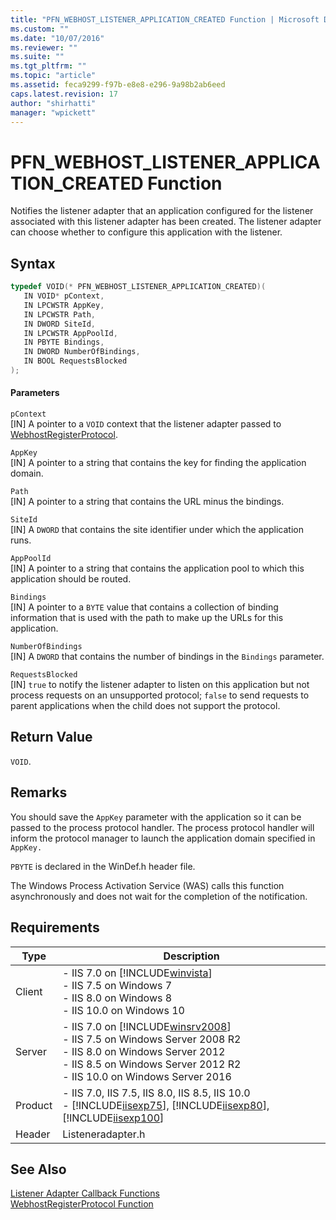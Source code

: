 ```yaml
---
title: "PFN_WEBHOST_LISTENER_APPLICATION_CREATED Function | Microsoft Docs"
ms.custom: ""
ms.date: "10/07/2016"
ms.reviewer: ""
ms.suite: ""
ms.tgt_pltfrm: ""
ms.topic: "article"
ms.assetid: feca9299-f97b-e8e8-e296-9a98b2ab6eed
caps.latest.revision: 17
author: "shirhatti"
manager: "wpickett"
---
```

# PFN_WEBHOST_LISTENER_APPLICATION_CREATED Function
Notifies the listener adapter that an application configured for the listener associated with this listener adapter has been created. The listener adapter can choose whether to configure this application with the listener.  
  
## Syntax  
  
```cpp  
typedef VOID(* PFN_WEBHOST_LISTENER_APPLICATION_CREATED)(  
   IN VOID* pContext,  
   IN LPCWSTR AppKey,  
   IN LPCWSTR Path,  
   IN DWORD SiteId,  
   IN LPCWSTR AppPoolId,  
   IN PBYTE Bindings,  
   IN DWORD NumberOfBindings,  
   IN BOOL RequestsBlocked  
);  
```  
  
#### Parameters  
 `pContext`  
 [IN] A pointer to a `VOID` context that the listener adapter passed to [WebhostRegisterProtocol](../../web-development-reference\native-code-api-reference/webhostregisterprotocol-function.md).  
  
 `AppKey`  
 [IN] A pointer to a string that contains the key for finding the application domain.  
  
 `Path`  
 [IN] A pointer to a string that contains the URL minus the bindings.  
  
 `SiteId`  
 [IN] A `DWORD` that contains the site identifier under which the application runs.  
  
 `AppPoolId`  
 [IN] A pointer to a string that contains the application pool to which this application should be routed.  
  
 `Bindings`  
 [IN] A pointer to a `BYTE` value that contains a collection of binding information that is used with the path to make up the URLs for this application.  
  
 `NumberOfBindings`  
 [IN] A `DWORD` that contains the number of bindings in the `Bindings` parameter.  
  
 `RequestsBlocked`  
 [IN] `true` to notify the listener adapter to listen on this application but not process requests on an unsupported protocol; `false` to send requests to parent applications when the child does not support the protocol.  
  
## Return Value  
 `VOID`.  
  
## Remarks  
 You should save the `AppKey` parameter with the application so it can be passed to the process protocol handler. The process protocol handler will inform the protocol manager to launch the application domain specified in `AppKey.`  
  
 `PBYTE` is declared in the WinDef.h header file.  
  
 The Windows Process Activation Service (WAS) calls this function asynchronously and does not wait for the completion of the notification.  
  
## Requirements  
  
|Type|Description|  
|----------|-----------------|  
|Client|-   IIS 7.0 on [!INCLUDE[winvista](../../wmi-provider/includes/winvista-md.md)]<br />-   IIS 7.5 on Windows 7<br />-   IIS 8.0 on Windows 8<br />-   IIS 10.0 on Windows 10|  
|Server|-   IIS 7.0 on [!INCLUDE[winsrv2008](../../wmi-provider/includes/winsrv2008-md.md)]<br />-   IIS 7.5 on Windows Server 2008 R2<br />-   IIS 8.0 on Windows Server 2012<br />-   IIS 8.5 on Windows Server 2012 R2<br />-   IIS 10.0 on Windows Server 2016|  
|Product|-   IIS 7.0, IIS 7.5, IIS 8.0, IIS 8.5, IIS 10.0<br />-   [!INCLUDE[iisexp75](../../web-development-reference/native-code-api-reference/includes/iisexp75-md.md)], [!INCLUDE[iisexp80](../../web-development-reference/native-code-api-reference/includes/iisexp80-md.md)], [!INCLUDE[iisexp100](../../web-development-reference/native-code-api-reference/includes/iisexp100-md.md)]|  
|Header|Listeneradapter.h|  
  
## See Also  
 [Listener Adapter Callback Functions](../../web-development-reference\native-code-api-reference/listener-adapter-callback-functions.md)   
 [WebhostRegisterProtocol Function](../../web-development-reference\native-code-api-reference/webhostregisterprotocol-function.md)